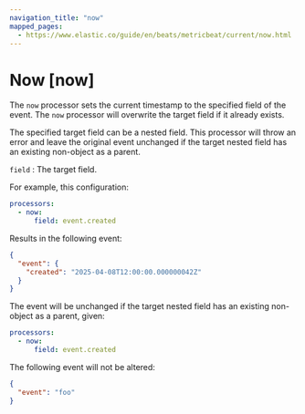 ```yaml
---
navigation_title: "now"
mapped_pages:
  - https://www.elastic.co/guide/en/beats/metricbeat/current/now.html
---
```


# Now [now]

The `now` processor sets the current timestamp to the specified field of the event. The `now` processor will overwrite the target field if it already exists.

The specified target field can be a nested field. This processor will throw an error and leave the original event unchanged if the target nested field has an existing non-object as a parent.

`field`
:   The target field.

For example, this configuration:

```yaml
processors:
  - now:
      field: event.created
```

Results in the following event:

```json
{
  "event": {
    "created": "2025-04-08T12:00:00.000000042Z"
  }
}
```

The event will be unchanged if the target nested field has an existing non-object as a parent, given:
```yaml
processors:
  - now:
      field: event.created
```

The following event will not be altered:

```json
{
  "event": "foo"
}
```
